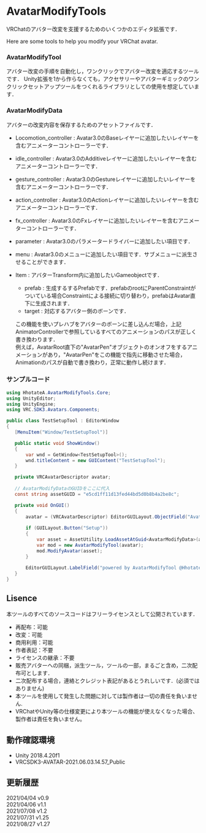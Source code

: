 # AvatarModifyTools

VRChatのアバター改変を支援するためのいくつかのエディタ拡張です．

Here are some tools to help you modify your VRChat avatar.

### AvatarModifyTool
 アバター改変の手順を自動化し，ワンクリックでアバター改変を適応するツールです．
 Unity拡張を1から作らなくても，アクセサリーやアバターギミックのワンクリックセットアップツールをつくれるライブラリとしての使用を想定しています．
 
### AvatarModifyData
  アバターの改変内容を保存するためのアセットファイルです．
 
 - Locomotion_controller : Avatar3.0のBaseレイヤーに追加したいレイヤーを含むアニメーターコントローラーです．
 - idle_controller : Avatar3.0のAdditiveレイヤーに追加したいレイヤーを含むアニメーターコントローラーです．
 - gesture_controller : Avatar3.0のGestureレイヤーに追加したいレイヤーを含むアニメーターコントローラーです．
 - action_controller : Avatar3.0のActionレイヤーに追加したいレイヤーを含むアニメーターコントローラーです．
 - fx_controller : Avatar3.0のFxレイヤーに追加したいレイヤーを含むアニメーターコントローラーです．
 
 - parameter : Avatar3.0のパラメータードライバーに追加したい項目です．
 - menu : Avatar3.0のメニューに追加したい項目です．サブメニューに派生させることができます．
 
 - Item : アバターTransform内に追加したいGameobjectです．
    - prefab : 生成するするPrefabです．prefabのrootにParentConstraintがついている場合Constraintによる接続に切り替わり，prefabはAvatar直下に生成されます．
    - target : 対応するアバター側のボーンです．
  
    この機能を使いプレハブをアバターのボーンに差し込んだ場合，上記AnimatorControllerで参照しているすべてのアニメーションのパスが正しく書き換わります．<br>
  例えば，AvatarRoot直下の"AvatarPen"オブジェクトのオンオフをするアニメーションがあり，"AvatarPen"をこの機能で指先に移動させた場合，Animationのパスが自動で書き換わり，正常に動作し続けます．
 
 ### サンプルコード
 
 ```c#
using HhotateA.AvatarModifyTools.Core;
using UnityEditor;
using UnityEngine;
using VRC.SDK3.Avatars.Components;

public class TestSetupTool : EditorWindow
{
    [MenuItem("Window/TestSetupTool")]

    public static void ShowWindow()
    {
        var wnd = GetWindow<TestSetupTool>();
        wnd.titleContent = new GUIContent("TestSetupTool");
    }

    private VRCAvatarDescriptor avatar;
    
    // AvatarModifyDataのGUIDをここに代入
    const string assetGUID = "e5cd1ff11d13fed44bd5d0b8b4a2be8c";

    private void OnGUI()
    {
        avatar = (VRCAvatarDescriptor) EditorGUILayout.ObjectField("Avatar", avatar, typeof(VRCAvatarDescriptor), true);
        
        if (GUILayout.Button("Setup"))
        {
            var asset = AssetUtility.LoadAssetAtGuid<AvatarModifyData>(assetGUID);
            var mod = new AvatarModifyTool(avatar);
            mod.ModifyAvatar(asset);
        }
        
        EditorGUILayout.LabelField("powered by AvatarModifyTool @HhotateA_xR");
    }
}
```

## Lisence 
本ツールのすべてのソースコードはフリーライセンスとして公開されています．
- 再配布：可能
- 改変：可能
- 商用利用：可能
- 作者表記：不要
- ライセンスの継承：不要
- 販売アバターへの同梱，派生ツール，ツールの一部，まるごと含め，二次配布可とします．
- 二次配布する場合，連絡とクレジット表記があるとうれしいです．(必須ではありません)
- 本ツールを使用して発生した問題に対しては製作者は一切の責任を負いません.
- VRChatやUnity等の仕様変更により本ツールの機能が使えなくなった場合、製作者は責任を負いません。

## 動作確認環境
- Unity 2018.4.20f1
- VRCSDK3-AVATAR-2021.06.03.14.57_Public

## 更新履歴

2021/04/04 v0.9<br>
2021/04/06 v1.1<br>
2021/07/08 v1.2<br>
2021/07/31 v1.25<br>
2021/08/27 v1.27<br>
